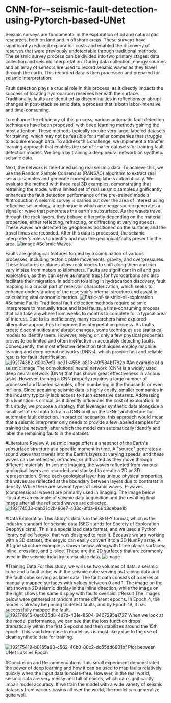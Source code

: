 # CNN-for--seismic-fault-detection-using-Pytorch-based-UNet
Seismic surveys are fundamental in the exploration of oil and natural gas resources, both on land and in offshore areas. These surveys have significantly reduced exploration costs and enabled the discovery of reserves that were previously undetectable through traditional methods. The seismic survey process can be divided into two primary stages: data collection and seismic interpretation. During data collection, energy sources and an array of sensors are used to record seismic waves as they travel through the earth. This recorded data is then processed and prepared for seismic interpretation.

Fault detection plays a crucial role in this process, as it directly impacts the success of locating hydrocarbon reserves beneath the surface. Traditionally, faults are identified as discontinuities in reflections or abrupt changes in post-stack seismic data, a process that is both labor-intensive and time-consuming.

To enhance the efficiency of this process, various automatic fault detection techniques have been proposed, with deep learning methods gaining the most attention. These methods typically require very large, labeled datasets for training, which may not be feasible for smaller companies that struggle to acquire enough data. To address this challenge, we implement a transfer learning approach that enables the use of smaller datasets for training fault detection models. We begin by training a deep neural network on synthetic seismic data.

Next, the network is fine-tuned using real seismic data. To achieve this, we use the Random Sample Consensus (RANSAC) algorithm to extract real seismic samples and generate corresponding labels automatically. We evaluate the method with three real 3D examples, demonstrating that retraining the model with a limited set of real seismic samples significantly enhances the fault detection performance of the pre-trained models.
#Introduction
A seismic survey is carried out over the area of interest using reflective seismology, a technique in which an energy source generates a signal or wave that penetrates the earth's subsurface. As the waves travel through the rock layers, they behave differently depending on the material properties, either reflecting, refracting, or diffracting at varying speeds. These waves are detected by geophones positioned on the surface, and the travel times are recorded. After this data is processed, the seismic interpreter's role is to identify and map the geological faults present in the area.
![image](https://github.com/user-attachments/assets/81800405-e1a0-4c30-ab6b-4d508dfa4089)
#Seismic Waves

Faults are geological features formed by a combination of various processes, including tectonic plate movements, gravity, and overpressures. These fractures or planes allow rock blocks to shift along them and can vary in size from meters to kilometers. Faults are significant in oil and gas exploration, as they can serve as natural traps for hydrocarbons and also facilitate their migration. In addition to aiding in hydrocarbon discovery, fault mapping is a crucial part of reservoir characterization, which seeks to enhance understanding of the reservoir's internal structure and assist in calculating vital economic metrics.
![Basic-of-seismic-oil-exploration](https://github.com/user-attachments/assets/b918572e-7eae-48e1-8335-1d1d7fd23842)
#Seismic Faults
Traditional fault detection methods require seismic interpreters to manually trace and label faults, a time-consuming process that can take anywhere from weeks to months to complete for a typical area of interest. Due to its inefficiency, many researchers have explored alternative approaches to improve the interpretation process. As faults create discontinuities and abrupt changes, some techniques use statistical models to identify them. However, relying on only a few physical properties proves to be limited and often ineffective in accurately detecting faults. Consequently, the most effective detection techniques employ machine learning and deep neural networks (DNNs), which provide fast and reliable results for fault identification.
![192174382-d00e7ef3-be31-4558-a813-49f584b1782b](https://github.com/user-attachments/assets/3322172a-f43e-4f4f-ab27-29c872fa183a)
#An example of a seismic image
The convolutional neural network (CNN) is a widely used deep neural network (DNN) that has shown great effectiveness in various tasks. However, training a CNN properly requires a large number of processed and labeled samples, often numbering in the thousands or even millions. Since acquiring seismic data is highly costly, smaller companies in the industry typically lack access to such extensive datasets. Addressing this limitation is critical, as it directly influences the cost of exploration. In this study, we propose a strategy that leverages synthetic data alongside a small set of real data to train a CNN built on the U-Net architecture for automatic fault detection. In practical scenarios, this approach would mean that a seismic interpreter only needs to provide a few labeled samples for training the network, after which the model can automatically identify and label the remaining faults in the dataset.

#Literature Review
A seismic image offers a snapshot of the Earth's subsurface structure at a specific moment in time. A "source" generates a sound wave that travels into the Earth’s layers at varying speeds, and these waves can be reflected, refracted, or diffracted as they move through different materials. In seismic imaging, the waves reflected from various geological layers are recorded and stacked to create a 2D or 3D representation. Since each geological layer has unique physical properties, the waves are reflected at the boundary between layers due to contrasts in density. While there are several types of seismic waves, P-waves (compressional waves) are primarily used in imaging. The image below illustrates an example of seismic data acquisition and the resulting final image after all the reflected waves are collected.
![192174533-dab31c2b-86e7-403c-8fda-86643debae1b](https://github.com/user-attachments/assets/1ad79416-b666-4e5a-8d15-26ba77c386e4)

#Data Exploration
This study's data is in the SEG-Y format, which is the industry standard for seismic data (SEG stands for Society of Exploration Geophysicists). This is a specialized data format, and we used a Python library called 'segyio' that was designed to read it. Because we are working with a 3D dataset, the segyio can easily convert it to a 3D NumPy array. A 3D grid structure example is shown below, along with three planar surfaces: inline, crossline, and z-slice. These are the 2D surfaces that are commonly used in the seismic industry to visualize data.
![image](https://github.com/user-attachments/assets/278d5e2e-af4b-4060-9c02-e7608a72278e)

#Training Data
For this study, we will use two volumes of data: a seismic cube and a fault cube, with the seismic cube serving as training data and the fault cube serving as label data. The fault data consists of a series of manually mapped surfaces with values between 0 and 1. The image on the left shows a 2D seismic display in the inline direction, while the image on the right shows the same display with faults overlaid.
#Result
The images below were gathered at random at three different epochs. In Epoch 4, the model is already beginning to detect faults, and by Epoch 19, it has successfully mapped the fault.
![192174915-0ec035d8-4d7d-431e-8504-0407295a1727](https://github.com/user-attachments/assets/1d4cc936-b486-4c69-b224-d8ea23235bf5)
When we look at the model performance, we can see that the loss function drops dramatically within the first 5 epochs and then stabilizes around the 15th epoch. This rapid decrease in model loss is most likely due to the use of clean synthetic data for training.

![192175419-b0165a90-c562-46b0-88c2-dc65dd6901bf](https://github.com/user-attachments/assets/f6ded2d5-281e-4270-afc5-6f5bf7567a34)
Plot between UNet Loss vs Epoch

#Conclusion and Recommendations
This small experiment demonstrated the power of deep learning and how it can be used to map faults relatively quickly when the input data is noise-free. However, in the real world, seismic data are very messy and full of noises, which can significantly impair model accuracy. If we train the model with a wide variety of seismic datasets from various basins all over the world, the model can generalize quite well.
